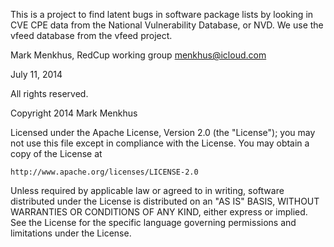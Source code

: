 This is a project to find latent bugs in software package lists by
looking in CVE CPE data from the National Vulnerability Database, 
or NVD.  We use the vfeed database from the vfeed project.

Mark Menkhus, RedCup working group
menkhus@icloud.com

July 11, 2014

All rights reserved.

Copyright 2014 Mark Menkhus

Licensed under the Apache License, Version 2.0 (the "License");
you may not use this file except in compliance with the License.
You may obtain a copy of the License at

    http://www.apache.org/licenses/LICENSE-2.0

Unless required by applicable law or agreed to in writing, software
distributed under the License is distributed on an "AS IS" BASIS,
WITHOUT WARRANTIES OR CONDITIONS OF ANY KIND, either express or implied.
See the License for the specific language governing permissions and
limitations under the License.
